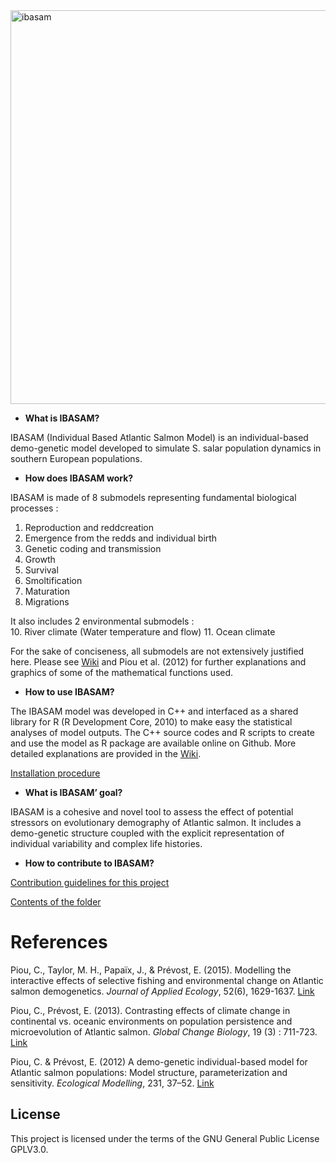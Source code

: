          
<img width="630" alt="ibasam" src="https://user-images.githubusercontent.com/14179200/33024686-0efb54d8-ce0c-11e7-957f-a956b12cbcf7.png">
       
 
- **What is IBASAM?**

IBASAM (Individual Based Atlantic Salmon Model) is an individual-based demo-genetic model developed to simulate S. salar population dynamics in southern European populations.


- **How does IBASAM work?**

IBASAM is made of 8 submodels representing fundamental biological processes :
1. Reproduction and reddcreation
2. Emergence from the redds and individual birth
3. Genetic coding and transmission
4. Growth
5. Survival
6. Smoltification
7. Maturation
8. Migrations

It also includes 2 environmental submodels :  
10. River climate (Water temperature and flow)
11. Ocean climate

For the sake of conciseness, all submodels are not extensively justified here. Please see [Wiki](https://github.com/Ibasam/IBASAM/wiki) and Piou et al. (2012) for further explanations and graphics of some of the mathematical functions used.

- **How to use IBASAM?**

The IBASAM model was developed in C++ and interfaced as a shared library for R (R Development Core, 2010) to make easy the statistical analyses of model outputs. The C++ source codes and R scripts to create and use the model as R package are available online on Github. More detailed explanations are provided in the [Wiki](https://github.com/Ibasam/IBASAM/wiki).

[Installation procedure](docs/installation.md)

- **What is IBASAM’ goal?**

IBASAM is a cohesive and novel tool to assess the effect of potential stressors on evolutionary demography of Atlantic salmon. It includes a demo-genetic structure coupled with the explicit representation of individual variability and complex life histories.

- **How to contribute to IBASAM?**  

[Contribution guidelines for this project](docs/CONTRIBUTING.md)



[Contents of the folder](docs/contents.md)



References  
=============================================

Piou, C., Taylor, M. H., Papaïx, J., & Prévost, E. (2015). Modelling the interactive effects of selective fishing and environmental change on Atlantic salmon demogenetics. *Journal of Applied Ecology*, 52(6), 1629-1637. [Link](http://onlinelibrary.wiley.com/doi/10.1111/1365-2664.12512/abstract)

Piou, C., Prévost, E. (2013). Contrasting effects of climate change in continental vs. oceanic environments on population persistence and microevolution of Atlantic salmon. *Global Change Biology*, 19 (3) : 711-723. [Link](http://onlinelibrary.wiley.com/doi/10.1111/gcb.12085/abstract)

Piou, C. & Prévost, E. (2012) A demo-genetic individual-based model for Atlantic salmon populations: Model structure, parameterization and sensitivity. *Ecological Modelling*, 231, 37–52. [Link](http://www.sciencedirect.com/science/article/pii/S0304380012000543)


License
---

This project is licensed under the terms of the GNU General Public License GPLV3.0.
